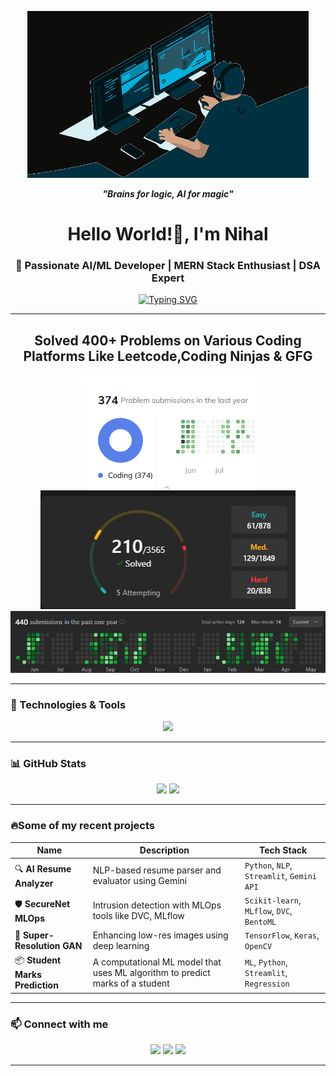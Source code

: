 <!-- Banner -->
<p align="center">
  <img src="https://raw.githubusercontent.com/Potential17/Potential17/master/user%20(2).gif" width=450px>
</p>
<p align="center"><strong><em>"Brains for logic, AI for magic"</em></strong></p>

<!-- Introduction -->
<h1 align="center">Hello World!👋, I'm Nihal</h1>
<h3 align="center">🚀 Passionate AI/ML Developer | MERN Stack Enthusiast | DSA Expert </h3>

<p align="center">
  <a href="https://git.io/typing-svg"><img src="https://readme-typing-svg.herokuapp.com?font=Fira+Code&duration=3000&pause=1000&color=F70000&center=true&width=435&lines=AI+Enthusiast;Data+Scientist;Problem+Solver;Explorer" alt="Typing SVG" /></a>
</p>

---
<h2 align="center">Solved 400+ Problems on Various Coding Platforms Like Leetcode,Coding Ninjas & GFG</h2>

<p align="center">
  <img src="assets/coding1.png" alt="LeetCode" " />
  <img src="assets/coding3.png" alt="Codeforces" />
  <img src="assets/coding2.png" alt="HackerRank" />
 
</p>


---

### 🧠 Technologies & Tools
<p align="center">
  <img src="https://skillicons.dev/icons?i=python,tensorflow,ai,opencv,r,cpp,js,html,css,tailwind,react,vite,nodejs,express,mongodb,mysql,postman,git,github,vscode" />
</p>

---

### 📊 GitHub Stats
<p align="center">
  <img src="https://github-readme-stats.vercel.app/api?username=2411nihalsingh&show_icons=true&theme=tokyonight" height="165"/>
  <img src="https://github-readme-streak-stats.herokuapp.com/?user=2411nihalsingh&theme=tokyonight&hide_current_streak=true&hide_longest_streak=true" height="165"/>

</p>


---

### 🔥Some of my recent projects
| Name | Description | Tech Stack |
|------|-------------|------------|
| 🔍 **AI Resume Analyzer** | NLP-based resume parser and evaluator using Gemini | `Python`, `NLP`, `Streamlit`, `Gemini API` |
| 🛡 **SecureNet MLOps** | Intrusion detection with MLOps tools like DVC, MLflow | `Scikit-learn`, `MLflow`, `DVC`, `BentoML` |
| 🧠 **Super-Resolution GAN** | Enhancing low-res images using deep learning | `TensorFlow`, `Keras`, `OpenCV` |
| 📦 **Student Marks Prediction** | A computational ML model that uses ML algorithm to predict marks of a student | `ML`, `Python`, `Streamlit`, `Regression` |

---
### 📫 Connect with me  
<p align="center">
  <a href="https://www.linkedin.com/in/nihal-singh-bhadoriya-568235299/" target="_blank"><img src="https://img.shields.io/badge/LinkedIn-blue?logo=linkedin&logoColor=white&style=for-the-badge" /></a>
  <a href="mailto:nihalbhadoriya24@gmail.com"><img src="https://img.shields.io/badge/Gmail-red?logo=gmail&logoColor=white&style=for-the-badge" /></a>
  <a href=""><img src="https://img.shields.io/badge/Twitter-black?logo=twitter&logoColor=white&style=for-the-badge" /></a>
</p>

---
